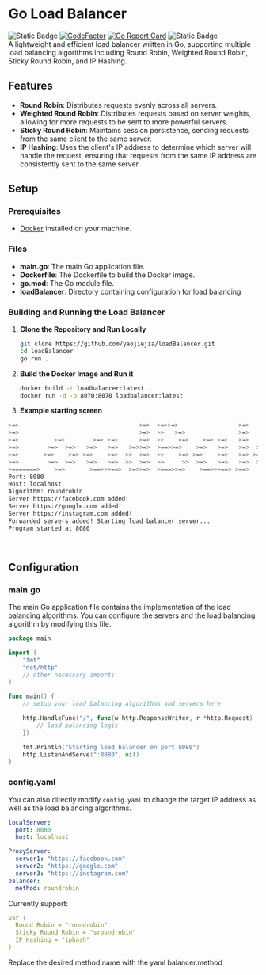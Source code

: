 # Go Load Balancer
![Static Badge](https://img.shields.io/badge/go%20version-1.20-green)
[![CodeFactor](https://www.codefactor.io/repository/github/yaojiejia/loadbalancer/badge)](https://www.codefactor.io/repository/github/yaojiejia/loadbalancer)
[![Go Report Card](https://goreportcard.com/badge/github.com/yaojiejia/loadBalancer)](https://goreportcard.com/report/github.com/yaojiejia/loadBalancer)
![Static Badge](https://img.shields.io/badge/license-MIT-green)\
A lightweight and efficient load balancer written in Go, supporting multiple load balancing algorithms including Round Robin, Weighted Round Robin, Sticky Round Robin, and IP Hashing.

## Features

- **Round Robin**: Distributes requests evenly across all servers.
- **Weighted Round Robin**: Distributes requests based on server weights, allowing for more requests to be sent to more powerful servers.
- **Sticky Round Robin**: Maintains session persistence, sending requests from the same client to the same server.
- **IP Hashing**: Uses the client's IP address to determine which server will handle the request, ensuring that requests from the same IP address are consistently sent to the same server.

## Setup

### Prerequisites

- [Docker](https://www.docker.com/products/docker-desktop) installed on your machine.

### Files

- **main.go**: The main Go application file.
- **Dockerfile**: The Dockerfile to build the Docker image.
- **go.mod**: The Go module file.
- **loadBalancer**: Directory containing configuration for load balancing

### Building and Running the Load Balancer

1. **Clone the Repository and Run Locally**

   ```sh
   git clone https://github.com/yaojiejia/loadBalancer.git
   cd loadBalancer
   go run .
2. **Build the Docker Image and Run it**
   ```sh
   docker build -t loadbalancer:latest .
   docker run -d -p 8070:8070 loadbalancer:latest
3. **Example starting screen**
```bash
>=>                                  >=>  >=>>=>                 >=>                                                 
>=>                                  >=>  >>   >=>               >=>                                                 
>=>          >=>        >=> >=>      >=>  >>    >=>    >=> >=>   >=>    >=> >=>  >==>>==>     >==>   >==>    >> >==> 
>=>        >=>  >=>   >=>   >=>   >=>>=>  >==>>=>    >=>   >=>   >=>  >=>   >=>   >=>  >=>  >=>    >>   >=>   >=>    
>=>       >=>    >=> >=>    >=>  >>  >=>  >>    >=> >=>    >=>   >=> >=>    >=>   >=>  >=> >=>     >>===>>=>  >=>    
>=>        >=>  >=>   >=>   >=>  >>  >=>  >>     >>  >=>   >=>   >=>  >=>   >=>   >=>  >=>  >=>    >>         >=>    
>=======>    >=>       >==>>>==>  >=>>=>  >===>>=>    >==>>>==> >==>   >==>>>==> >==>  >=>    >==>  >====>   >==>
Port: 8080
Host: localhost
Algorithm: roundrobin
Server https://facebook.com added!
Server https://google.com added!
Server https://instagram.com added!
Forwarded servers added! Starting load balancer server...
Program started at 8080

                                                                                                                     
```

   
## Configuration

### main.go

The main Go application file contains the implementation of the load balancing algorithms. You can configure the servers and the load balancing algorithm by modifying this file.

```go
package main

import (
    "fmt"
    "net/http"
    // other necessary imports
)

func main() {
    // setup your load balancing algorithms and servers here

    http.HandleFunc("/", func(w http.ResponseWriter, r *http.Request) {
        // load balancing logic
    })

    fmt.Println("Starting load balancer on port 8080")
    http.ListenAndServe(":8080", nil)
}
```
### config.yaml

You can also directly modify `config.yaml` to change the target IP address as well as the load balancing algorithms.
```yaml
localServer:
  port: 8080
  host: localhost

ProxyServer:
  server1: "https://facebook.com"
  server2: "https://google.com"
  server3: "https://instagram.com"
balancer:
  method: roundrobin
```
Currently support:
```yaml
var (
  Round Robin = "roundrobin"
  Sticky Round Robin = "sroundrobin"
  IP Hashing = "iphash"
)
```
Replace the desired method name with the yaml balancer.method
